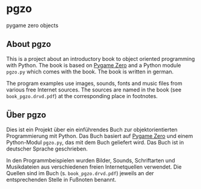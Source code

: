 # pgzo
pygame zero objects

## About pgzo

This is a project about an introductory book to object oriented programming with Python. The book is based on [Pygame Zero](https://pygame-zero.readthedocs.io) and a Python module `pgzo.py` which comes with the book. The book is written in german.

The program examples use images, sounds, fonts and music files from various free Internet sources. The sources are named in the book (see `book_pgzo.drvd.pdf`) at the corresponding place in footnotes.

## Über pgzo

Dies ist ein Projekt über ein einführendes Buch zur objektorientierten Programmierung mit Python. Das Buch basiert auf [Pygame Zero](https://pygame-zero.readthedocs.io) und einem Python-Modul `pgzo.py`, das mit dem Buch geliefert wird. Das Buch ist in deutscher Sprache geschrieben.

In den Programmbeispielen wurden Bilder, Sounds, Schriftarten und Musikdateien aus verschiedenen freien Internetquellen verwendet. Die Quellen sind im Buch (s. `book_pgzo.drvd.pdf`) jeweils an der entsprechenden Stelle in Fußnoten benannt.
